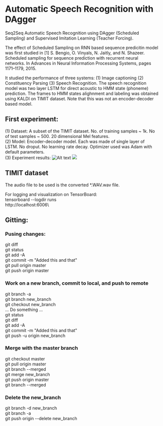# Automatic Speech Recognition with DAgger
Seq2Seq Automatic Speech Recognition using DAgger (Scheduled Sampling) and Supervised Imitation Learning (Teacher Forcing).


The effect of Scheduled Sampling on RNN based sequence predicitin model was first studied in [1] S. Bengio, O. Vinyals, N. Jaitly, and N. Shazeer. Scheduled sampling for sequence prediction with recurrent neural networks. In Advances in Neural Information Processing Systems, pages 1171–1179, 2015.

It studied the performance of three systems: (1) Image captioning (2) Constituency Parsing (3) Speech Recognition. The speech recognition model was two layer LSTM for direct acoustic to HMM state (phoneme) prediction. The frames to HMM states alighnment and labeling was obtained using KALDI on TIMIT dataset. Note that this was not an encoder-decoder based model.


## First experiment:
(1) Dataset: A subset of the TIMIT dataset. No. of training samples ~ 1k. No of test samples ~ 500. 20 dimensional Mel features.\
(2) Model: Encoder-decoder model. Each was made of single layer of LSTM. No droput. No learning rate decay. Optimizer used was Adam with default parameters.\
(3) Experiment results:
![Alt text](https://github.com/arndmghsh/ASR-ScheduledSampling/blob/master/plots/Test_CER.svg)
<img src="https://github.com/arndmghsh/ASR-ScheduledSampling/blob/master/plots/Test_CER.svg">



## TIMIT dataset
The audio file to be used is the converted *.WAV.wav file.




For logging and visualization on TensorBoard:\
tensorboard --logdir runs\
http://localhost:6006\

## Gitting:
### Pusing changes:
git diff\
git status\
git add -A\
git commit -m "Added this and that"\
git pull origin master\
git push origin master
### Work on a new branch, commit to local, and push to remote
git branch -a\
git branch new_branch\
git checkout new_branch\
... Do something ...\
git status\
git diff\
git add -A\
git commit -m "Added this and that"\
git push -u origin new_branch
### Merge with the master branch
git checkout master\
git pull origin master\
git branch --merged\
git merge new_branch\
git push origin master\
git branch --merged
### Delete the new_branch
git branch -d new_branch\
git branch -a\
git push origin --delete new_branch
